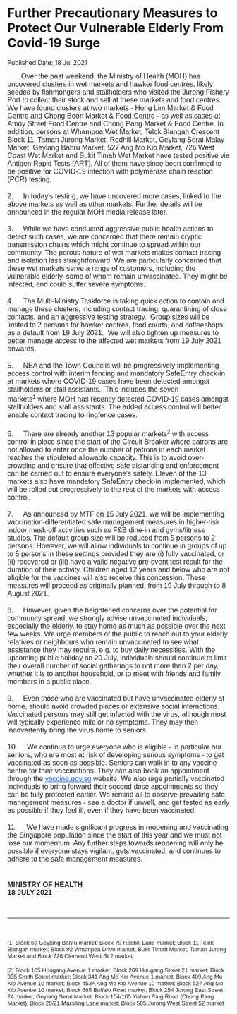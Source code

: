 <html>
    <meta http-equiv="Content-Type" content="text/html; charset=utf-8"/>
    <meta charset="utf-8"/>
    <title>Further Precautionary Measures to Protect Our Vulnerable Elderly From Covid-19 Surge</title>
    <body><h1>Further Precautionary Measures to Protect Our Vulnerable Elderly From Covid-19 Surge</h1>
    <p>Published Date: 18 Jul 2021</p> <span style="font-size: 16px;"><span style="color: rgb(34, 34, 34); font-family: Arial, Helvetica, sans-serif; font-size: 16px;">&nbsp; &nbsp; &nbsp; &nbsp;Over the past weekend, the Ministry of Health (MOH) has uncovered clusters in wet markets and hawker food centres, likely seeded by fishmongers and stallholders who visited the Jurong Fishery Port to collect their stock and sell at these markets and food centres.&nbsp; We have found clusters at two markets - Hong Lim Market &amp; Food Centre and Chong Boon Market &amp; Food Centre - as well as cases at Amoy Street Food Centre and Chong Pang Market &amp; Food Centre. In addition, persons at Whampoa Wet Market, Telok Blangah Crescent Block 11, Taman Jurong Market, Redhill Market, Geylang Serai Malay Market, Geylang Bahru Market, 527 Ang Mo Kio Market, 726 West Coast Wet Market and Bukit Timah Wet Market have tested positive via Antigen Rapid Tests (ART). All of them have since been confirmed to be positive for COVID-19 infection with polymerase chain reaction (PCR) testing.</span><br style="color: rgb(34, 34, 34); font-family: Arial, Helvetica, sans-serif;"><br style="color: rgb(34, 34, 34); font-family: Arial, Helvetica, sans-serif;"><span style="color: rgb(34, 34, 34); font-family: Arial, Helvetica, sans-serif;">2.&nbsp; &nbsp; &nbsp;In today's testing, we have uncovered more cases, linked to the above markets as well as other markets. Further details will be announced in the regular MOH media release later.</span><br style="color: rgb(34, 34, 34); font-family: Arial, Helvetica, sans-serif;"><br style="color: rgb(34, 34, 34); font-family: Arial, Helvetica, sans-serif;"><span style="color: rgb(34, 34, 34); font-family: Arial, Helvetica, sans-serif;">3.&nbsp; &nbsp; &nbsp;While we have conducted aggressive public health actions to detect such cases, we are concerned that there remain cryptic transmission chains which might continue to spread within our community. The porous nature of wet markets makes contact tracing and isolation less straightforward. We are particularly concerned that these wet markets serve a range of customers, including the vulnerable elderly, some of whom remain unvaccinated. They might be infected, and could suffer severe symptoms.</span><br style="color: rgb(34, 34, 34); font-family: Arial, Helvetica, sans-serif;"><br style="color: rgb(34, 34, 34); font-family: Arial, Helvetica, sans-serif;"><span style="color: rgb(34, 34, 34); font-family: Arial, Helvetica, sans-serif;">4.&nbsp; &nbsp; &nbsp;The Multi-Ministry Taskforce is taking quick action to contain and manage these clusters, including contact tracing, quarantining of close contacts, and an aggressive testing strategy.&nbsp; Group sizes will be limited to 2 persons for hawker centres, food courts, and coffeeshops as a default from&nbsp;19 July 2021.&nbsp; We will also tighten up measures to better manage access to the affected wet markets from 19 July 2021 onwards.&nbsp;</span><br style="color: rgb(34, 34, 34); font-family: Arial, Helvetica, sans-serif;"><br style="color: rgb(34, 34, 34); font-family: Arial, Helvetica, sans-serif;"><span style="color: rgb(34, 34, 34); font-family: Arial, Helvetica, sans-serif;">5.&nbsp; &nbsp; &nbsp;NEA and the Town Councils will be progressively implementing access control with interim fencing and mandatory SafeEntry check-in at markets where COVID-19 cases have been detected amongst stallholders or stall assistants.&nbsp; This includes the seven markets<sup>1</sup>&nbsp;where MOH has recently detected COVID-19 cases amongst stallholders and stall assistants. The added access control will better enable contact tracing to ringfence cases.</span><br style="color: rgb(34, 34, 34); font-family: Arial, Helvetica, sans-serif;"><br style="color: rgb(34, 34, 34); font-family: Arial, Helvetica, sans-serif;"><span style="color: rgb(34, 34, 34); font-family: Arial, Helvetica, sans-serif;">6.&nbsp; &nbsp; &nbsp;There are already another 13 popular markets<sup>2</sup> with access control in place since the start of the Circuit Breaker where patrons are not allowed to enter once the number of patrons in each market reaches the stipulated allowable capacity.&nbsp;This is to avoid over-crowding and ensure that effective safe distancing and enforcement can be carried out to ensure everyone's safety.&nbsp;Eleven of the 13 markets also have mandatory SafeEntry check-in implemented, which will be rolled out progressively to the rest of the markets with access control.</span><br style="color: rgb(34, 34, 34); font-family: Arial, Helvetica, sans-serif;"><br style="color: rgb(34, 34, 34); font-family: Arial, Helvetica, sans-serif;"><span style="color: rgb(34, 34, 34); font-family: Arial, Helvetica, sans-serif;">7.&nbsp; &nbsp; &nbsp;As announced by MTF on 15 July 2021, we will be implementing vaccination-differentiated safe management measures in higher-risk indoor mask-off activities such as F&amp;B dine-in and gyms/fitness studios. The default group size will be reduced from 5 persons to 2 persons. However, we will allow individuals to continue in groups of up to 5 persons in these settings provided they are (i) fully vaccinated, or (ii) recovered or (iii) have a valid negative pre-event test result for the duration of their activity. Children aged 12 years and below who are not eligible for the vaccines will also receive this concession. These measures will proceed as originally planned, from 19 July through to 8 August 2021.&nbsp;</span><br style="color: rgb(34, 34, 34); font-family: Arial, Helvetica, sans-serif;"><br style="color: rgb(34, 34, 34); font-family: Arial, Helvetica, sans-serif;"><span style="color: rgb(34, 34, 34); font-family: Arial, Helvetica, sans-serif;">8.&nbsp; &nbsp; &nbsp;However, given the heightened concerns over the potential for community spread, we strongly advise unvaccinated individuals, especially the elderly, to stay home as much as possible over the next few weeks. We urge members of the public to reach out to your elderly relatives or neighbours who remain unvaccinated to see what assistance they may require, e.g. to buy daily necessities. With the upcoming public holiday on 20 July, individuals should continue to limit their overall number of social gatherings to not more than 2 per day, whether it is to another household, or to meet with friends and family members in a public place.</span><br style="color: rgb(34, 34, 34); font-family: Arial, Helvetica, sans-serif;"><br style="color: rgb(34, 34, 34); font-family: Arial, Helvetica, sans-serif;"><span style="color: rgb(34, 34, 34); font-family: Arial, Helvetica, sans-serif;">9.&nbsp; &nbsp; &nbsp;Even those who are vaccinated but have unvaccinated elderly at home, should avoid crowded places or extensive social interactions. Vaccinated persons may still get infected with the virus, although most will typically experience mild or no symptoms. They may then inadvertently bring the virus home to seniors.</span><br style="color: rgb(34, 34, 34); font-family: Arial, Helvetica, sans-serif;"><br style="color: rgb(34, 34, 34); font-family: Arial, Helvetica, sans-serif;"><span style="color: rgb(34, 34, 34); font-family: Arial, Helvetica, sans-serif;">10.&nbsp; &nbsp; &nbsp;We continue to urge everyone who is eligible - in particular our seniors, who are most at risk of developing serious symptoms - to get vaccinated as soon as possible. Seniors can walk in to any vaccine centre for their vaccinations. They can also book an appointment through the&nbsp;</span><a href="http://vaccine.gov.sg/" rel="noreferrer" target="_blank" data-saferedirecturl="https://www.google.com/url?q=http://vaccine.gov.sg&amp;source=gmail&amp;ust=1626708101591000&amp;usg=AFQjCNHBHwis7b7ukaQiItCErU4U2cdnbQ" style="color: rgb(17, 85, 204); font-family: Arial, Helvetica, sans-serif;">vaccine.gov.sg</a><span style="color: rgb(34, 34, 34); font-family: Arial, Helvetica, sans-serif;">&nbsp;website. We also urge partially vaccinated individuals to bring forward their second dose appointments so they can be fully protected earlier. We remind all to observe prevailing safe management measures - see a doctor if unwell, and get tested as early as possible if they feel ill, even if they have been vaccinated.</span><br style="color: rgb(34, 34, 34); font-family: Arial, Helvetica, sans-serif;"><br style="color: rgb(34, 34, 34); font-family: Arial, Helvetica, sans-serif;"><span style="color: rgb(34, 34, 34); font-family: Arial, Helvetica, sans-serif;">11.&nbsp; &nbsp; &nbsp;We have made significant progress in reopening and vaccinating the Singapore population since the start of this year and we must not lose our momentum. Any further steps towards reopening will only be possible if everyone stays vigilant, gets vaccinated, and continues to adhere to the safe management measures.</span><br style="color: rgb(34, 34, 34); font-family: Arial, Helvetica, sans-serif;"><br style="color: rgb(34, 34, 34); font-family: Arial, Helvetica, sans-serif;"></span><strong><span style="font-size: 16px;"><br style="color: rgb(34, 34, 34); font-family: Arial, Helvetica, sans-serif;"><span style="color: rgb(34, 34, 34); font-family: Arial, Helvetica, sans-serif;">MINISTRY OF HEALTH</span><br style="color: rgb(34, 34, 34); font-family: Arial, Helvetica, sans-serif;"><span style="color: rgb(34, 34, 34); font-family: Arial, Helvetica, sans-serif;">18 JULY 2021</span></span></strong><br style="color: rgb(34, 34, 34); font-size: small; font-family: Arial, Helvetica, sans-serif;"><br style="color: rgb(34, 34, 34); font-size: small; font-family: Arial, Helvetica, sans-serif;"><br style="color: rgb(34, 34, 34); font-size: small; font-family: Arial, Helvetica, sans-serif;"><hr><br style="color: rgb(34, 34, 34); font-size: small; font-family: Arial, Helvetica, sans-serif;"><br style="color: rgb(34, 34, 34); font-size: small; font-family: Arial, Helvetica, sans-serif;"><span style="color: rgb(34, 34, 34); font-size: small; font-family: Arial, Helvetica, sans-serif;">[1] Block 69 Geylang Bahru market; Block 79 Redhill Lane market; Block 11 Telok Blangah market; Block 92 Whampoa Drive market; Bukit Timah Market; Taman Jurong Market and Block 726 Clementi West St 2 market.</span><br style="color: rgb(34, 34, 34); font-size: small; font-family: Arial, Helvetica, sans-serif;"><br style="color: rgb(34, 34, 34); font-size: small; font-family: Arial, Helvetica, sans-serif;"><span style="color: rgb(34, 34, 34); font-size: small; font-family: Arial, Helvetica, sans-serif;">[2] Block 105 Hougang Avenue 1 market; Block 209 Hougang Street 21 market; Block 335 Smith Street market; Block 341 Ang Mo Kio Avenue 1 market; Block 409 Ang Mo Kio Avenue 10 market; Block 453A Ang Mo Kio Avenue 10 market; Block 527 Ang Mo Kio Avenue 10 market; Block 665 Buffalo Road market; Block 254 Jurong East Street 24 market; Geylang Serai Market; Block 104/105 Yishun Ring Road (Chong Pang Market); Block 20/21 Marsiling Lane market; Block 505 Jurong West Street 52 market</span></body>
</html>